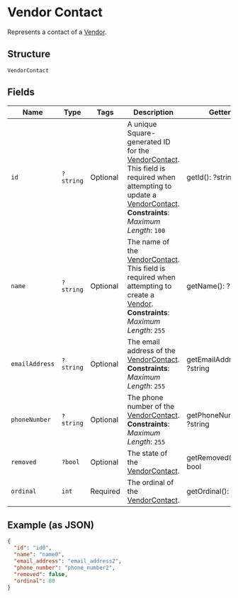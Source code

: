 
# Vendor Contact

Represents a contact of a [Vendor](../../doc/models/vendor.md).

## Structure

`VendorContact`

## Fields

| Name | Type | Tags | Description | Getter | Setter |
|  --- | --- | --- | --- | --- | --- |
| `id` | `?string` | Optional | A unique Square-generated ID for the [VendorContact](../../doc/models/vendor-contact.md).<br>This field is required when attempting to update a [VendorContact](../../doc/models/vendor-contact.md).<br>**Constraints**: *Maximum Length*: `100` | getId(): ?string | setId(?string id): void |
| `name` | `?string` | Optional | The name of the [VendorContact](../../doc/models/vendor-contact.md).<br>This field is required when attempting to create a [Vendor](../../doc/models/vendor.md).<br>**Constraints**: *Maximum Length*: `255` | getName(): ?string | setName(?string name): void |
| `emailAddress` | `?string` | Optional | The email address of the [VendorContact](../../doc/models/vendor-contact.md).<br>**Constraints**: *Maximum Length*: `255` | getEmailAddress(): ?string | setEmailAddress(?string emailAddress): void |
| `phoneNumber` | `?string` | Optional | The phone number of the [VendorContact](../../doc/models/vendor-contact.md).<br>**Constraints**: *Maximum Length*: `255` | getPhoneNumber(): ?string | setPhoneNumber(?string phoneNumber): void |
| `removed` | `?bool` | Optional | The state of the [VendorContact](../../doc/models/vendor-contact.md). | getRemoved(): ?bool | setRemoved(?bool removed): void |
| `ordinal` | `int` | Required | The ordinal of the [VendorContact](../../doc/models/vendor-contact.md). | getOrdinal(): int | setOrdinal(int ordinal): void |

## Example (as JSON)

```json
{
  "id": "id0",
  "name": "name0",
  "email_address": "email_address2",
  "phone_number": "phone_number2",
  "removed": false,
  "ordinal": 80
}
```

